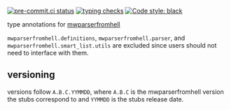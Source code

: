 [![pre-commit.ci status](https://results.pre-commit.ci/badge/github/JJMC89/mwparserfromhell-stubs/main.svg)](https://results.pre-commit.ci/latest/github/JJMC89/mwparserfromhell-stubs/main) [![typing checks](https://github.com/JJMC89/mwparserfromhell-stubs/actions/workflows/typing-checks.yaml/badge.svg?branch=main)](https://github.com/JJMC89/mwparserfromhell-stubs/actions?query=workflow%3Atyping+branch%3Amain) [![Code style: black](https://img.shields.io/badge/code%20style-black-000000.svg)](https://github.com/psf/black)

type annotations for [mwparserfromhell](https://github.com/earwig/mwparserfromhell)

`mwparserfromhell.definitions`, `mwparserfromhell.parser`, and `mwparserfromhell.smart_list.utils` are excluded since users should not need to interface with them.

## versioning

versions follow `A.B.C.YYMMDD`, where `A.B.C` is the mwparserfromhell version the stubs correspond to and `YYMMDD` is the stubs release date.
